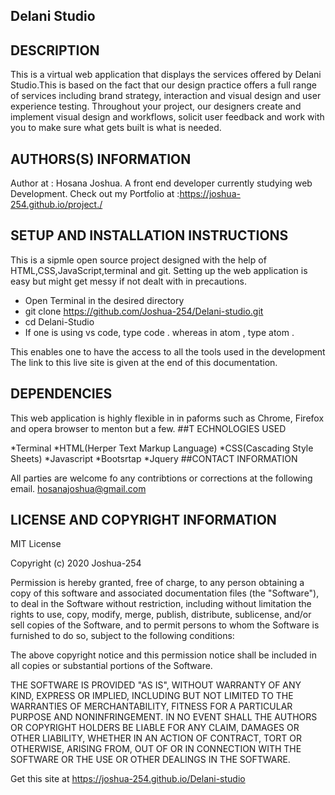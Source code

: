 ## Delani Studio

## DESCRIPTION

This is a virtual web application that displays the services offered by Delani Studio.This is based on the fact that our design practice offers a full range of services including brand strategy, interaction and visual design and user experience testing. Throughout your project, our designers create and implement visual design and workflows, solicit user feedback and work with you to make sure what gets built is what is needed.

## AUTHORS(S) INFORMATION

Author at : Hosana Joshua. A front end developer currently studying web Development. Check out my Portfolio at :https://joshua-254.github.io/project./

## SETUP AND INSTALLATION INSTRUCTIONS

This is a sipmle open source project designed with the help of HTML,CSS,JavaScript,terminal and git.
Setting up the web application is easy but might get messy if not dealt with in precautions.

* Open Terminal in the desired directory
* git clone https://github.com/Joshua-254/Delani-studio.git
* cd Delani-Studio
* If one is using vs code, type code . whereas in atom , type atom .

This enables one to have the access to all the tools used in the development 
The link to this live site is given at the end of this documentation.

## DEPENDENCIES

This web application is highly flexible in in paforms such as Chrome, Firefox and opera browser to menton but a few.
##T ECHNOLOGIES USED

*Terminal
*HTML(Herper Text Markup Language)
*CSS(Cascading Style Sheets)
*Javascript
*Bootsrtap
*Jquery
##CONTACT INFORMATION

All parties are welcome fo any contribtions or corrections at the following email.
hosanajoshua@gmail.com

## LICENSE AND COPYRIGHT INFORMATION

MIT License

Copyright (c) 2020 Joshua-254

Permission is hereby granted, free of charge, to any person obtaining a copy
of this software and associated documentation files (the "Software"), to deal
in the Software without restriction, including without limitation the rights
to use, copy, modify, merge, publish, distribute, sublicense, and/or sell
copies of the Software, and to permit persons to whom the Software is
furnished to do so, subject to the following conditions:

The above copyright notice and this permission notice shall be included in all
copies or substantial portions of the Software.

THE SOFTWARE IS PROVIDED "AS IS", WITHOUT WARRANTY OF ANY KIND, EXPRESS OR
IMPLIED, INCLUDING BUT NOT LIMITED TO THE WARRANTIES OF MERCHANTABILITY,
FITNESS FOR A PARTICULAR PURPOSE AND NONINFRINGEMENT. IN NO EVENT SHALL THE
AUTHORS OR COPYRIGHT HOLDERS BE LIABLE FOR ANY CLAIM, DAMAGES OR OTHER
LIABILITY, WHETHER IN AN ACTION OF CONTRACT, TORT OR OTHERWISE, ARISING FROM,
OUT OF OR IN CONNECTION WITH THE SOFTWARE OR THE USE OR OTHER DEALINGS IN THE
SOFTWARE. 

Get this site at  https://joshua-254.github.io/Delani-studio
